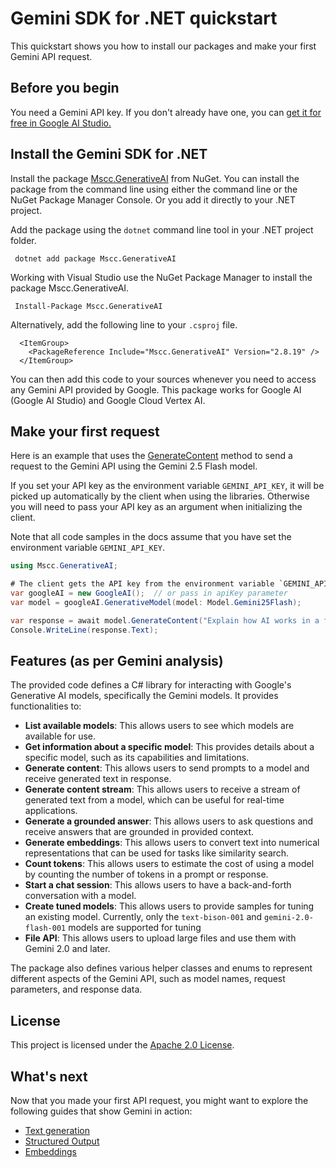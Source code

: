 # Gemini SDK for .NET quickstart

This quickstart shows you how to install our packages and make your first Gemini API request.

## Before you begin

You need a Gemini API key. If you don't already have one, you can [get it for free in Google AI Studio.](https://aistudio.google.com/app/apikey)

## Install the Gemini SDK for .NET

Install the package [Mscc.GenerativeAI](https://www.nuget.org/packages/Mscc.GenerativeAI/) from NuGet. You can install the package from the command line using either the command line or the NuGet Package Manager Console. Or you add it directly to your .NET project.

Add the package using the `dotnet` command line tool in your .NET project folder.

```text
 dotnet add package Mscc.GenerativeAI
```

Working with Visual Studio use the NuGet Package Manager to install the package Mscc.GenerativeAI.

```text
 Install-Package Mscc.GenerativeAI
```

Alternatively, add the following line to your `.csproj` file.

```text
  <ItemGroup>
    <PackageReference Include="Mscc.GenerativeAI" Version="2.8.19" />
  </ItemGroup>
```

You can then add this code to your sources whenever you need to access any Gemini API provided by Google. This package works for Google AI (Google AI Studio) and Google Cloud Vertex AI.

## Make your first request

Here is an example that uses the [GenerateContent]() method to send a request to the Gemini API using the Gemini 2.5 Flash model.

If you set your API key as the environment variable `GEMINI_API_KEY`, it will be picked up automatically by the client when using the libraries. Otherwise you will need to pass your API key as an argument when initializing the client.

Note that all code samples in the docs assume that you have set the environment variable `GEMINI_API_KEY`.

```csharp
using Mscc.GenerativeAI;

# The client gets the API key from the environment variable `GEMINI_API_KEY`.
var googleAI = new GoogleAI();  // or pass in apiKey parameter
var model = googleAI.GenerativeModel(model: Model.Gemini25Flash);

var response = await model.GenerateContent("Explain how AI works in a few words");
Console.WriteLine(response.Text);
```

## Features (as per Gemini analysis)

The provided code defines a C# library for interacting with Google's Generative AI models, specifically the Gemini models. It provides functionalities to:

- **List available models**: This allows users to see which models are available for use.
- **Get information about a specific model**: This provides details about a specific model, such as its capabilities and limitations.
- **Generate content**: This allows users to send prompts to a model and receive generated text in response.
- **Generate content stream**: This allows users to receive a stream of generated text from a model, which can be useful for real-time applications.
- **Generate a grounded answer**: This allows users to ask questions and receive answers that are grounded in provided context.
- **Generate embeddings**: This allows users to convert text into numerical representations that can be used for tasks like similarity search.
- **Count tokens**: This allows users to estimate the cost of using a model by counting the number of tokens in a prompt or response.
- **Start a chat session**: This allows users to have a back-and-forth conversation with a model.
- **Create tuned models**: This allows users to provide samples for tuning an existing model. Currently, only the `text-bison-001` and `gemini-2.0-flash-001` models are supported for tuning
- **File API**: This allows users to upload large files and use them with Gemini 2.0 and later.

The package also defines various helper classes and enums to represent different aspects of the Gemini API, such as model names, request parameters, and response data.

## License

This project is licensed under the [Apache 2.0 License](https://github.com/mscraftsman/generative-ai/blob/main/LICENSE).

## What's next

Now that you made your first API request, you might want to explore the following guides that show Gemini in action:

- [Text generation](docs/text-generation.md)
- [Structured Output](docs/structured-output.md)
- [Embeddings](docs/embeddings.md)